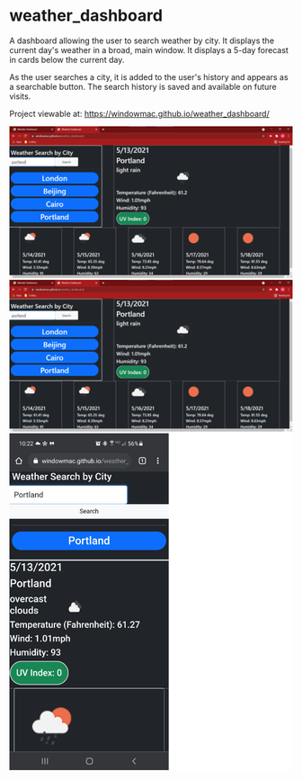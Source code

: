 # weather_dashboard

A dashboard allowing the user to search weather by city. It displays the current day's weather in a broad, main window. It displays a 5-day forecast in cards below the current day.

As the user searches a city, it is added to the user's history and appears as a searchable button. The search history is saved and available on future visits.

Project viewable at:
https://windowmac.github.io/weather_dashboard/

![The weather dashboard on first load](assets\weather_dashboard_after.png)
![The weather dashboard after a few searches](assets\weather_dashboard_after.png)
![On mobile](assets\weather_dashboard_mobile.png)
